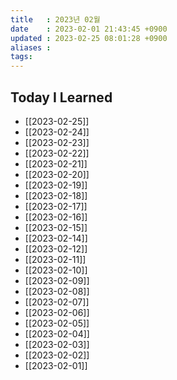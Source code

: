 ```yaml
---
title   : 2023년 02월
date    : 2023-02-01 21:43:45 +0900
updated : 2023-02-25 08:01:28 +0900
aliases : 
tags: 
---
```

## Today I Learned
- [[2023-02-25]]
- [[2023-02-24]]
- [[2023-02-23]]
- [[2023-02-22]]
- [[2023-02-21]]
- [[2023-02-20]]
- [[2023-02-19]]
- [[2023-02-18]]
- [[2023-02-17]]
- [[2023-02-16]]
- [[2023-02-15]]
- [[2023-02-14]]
- [[2023-02-12]]
- [[2023-02-11]]
- [[2023-02-10]]
- [[2023-02-09]]
- [[2023-02-08]]
- [[2023-02-07]]
- [[2023-02-06]]
- [[2023-02-05]]
- [[2023-02-04]]
- [[2023-02-03]]
- [[2023-02-02]]
- [[2023-02-01]]
